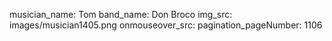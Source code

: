 musician_name: Tom
band_name: Don Broco
img_src: images/musician1405.png
onmouseover_src: 
pagination_pageNumber: 1106